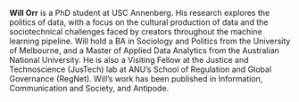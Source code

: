 **Will Orr** is a PhD student at USC Annenberg. His research explores the politics of data, with a focus on the cultural production of data and the sociotechnical challenges faced by creators throughout the machine learning pipeline. Will hold a BA in Sociology and Politics from the University of Melbourne, and a Master of Applied Data Analytics from the Australian National University. He is also a Visiting Fellow at the Justice and Technoscience (JusTech) lab at ANU’s School of Regulation and Global Governance (RegNet). Will’s work has been published in Information, Communication and Society, and Antipode.